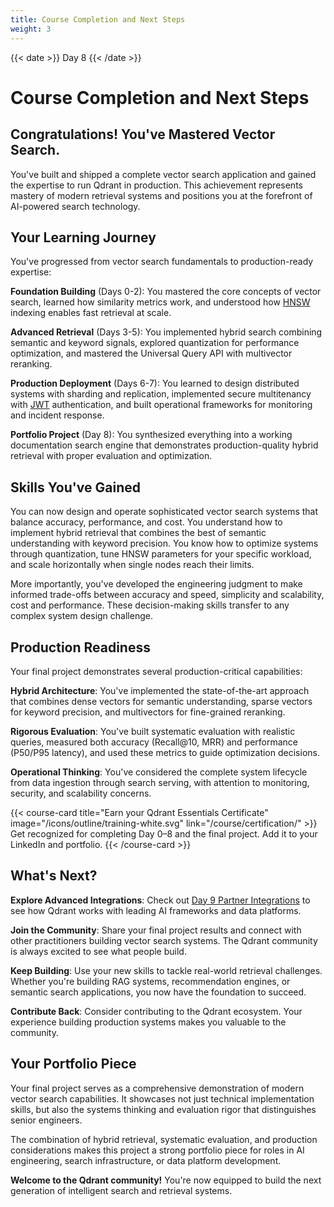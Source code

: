 ```yaml
---
title: Course Completion and Next Steps
weight: 3
---
```


{{< date >}} Day 8 {{< /date >}}

# Course Completion and Next Steps

## Congratulations! You've Mastered Vector Search.

You've built and shipped a complete vector search application and gained the expertise to run Qdrant in production. This achievement represents mastery of modern retrieval systems and positions you at the forefront of AI-powered search technology.

## Your Learning Journey

You've progressed from vector search fundamentals to production-ready expertise:

**Foundation Building** (Days 0-2): You mastered the core concepts of vector search, learned how similarity metrics work, and understood how [HNSW](https://qdrant.tech/articles/filtrable-hnsw/) indexing enables fast retrieval at scale.

**Advanced Retrieval** (Days 3-5): You implemented hybrid search combining semantic and keyword signals, explored quantization for performance optimization, and mastered the Universal Query API with multivector reranking.

**Production Deployment** (Days 6-7): You learned to design distributed systems with sharding and replication, implemented secure multitenancy with [JWT](https://jwt.io/) authentication, and built operational frameworks for monitoring and incident response.

**Portfolio Project** (Day 8): You synthesized everything into a working documentation search engine that demonstrates production-quality hybrid retrieval with proper evaluation and optimization.

## Skills You've Gained

You can now design and operate sophisticated vector search systems that balance accuracy, performance, and cost. You understand how to implement hybrid retrieval that combines the best of semantic understanding with keyword precision. You know how to optimize systems through quantization, tune HNSW parameters for your specific workload, and scale horizontally when single nodes reach their limits.

More importantly, you've developed the engineering judgment to make informed trade-offs between accuracy and speed, simplicity and scalability, cost and performance. These decision-making skills transfer to any complex system design challenge.

## Production Readiness

Your final project demonstrates several production-critical capabilities:

**Hybrid Architecture**: You've implemented the state-of-the-art approach that combines dense vectors for semantic understanding, sparse vectors for keyword precision, and multivectors for fine-grained reranking.

**Rigorous Evaluation**: You've built systematic evaluation with realistic queries, measured both accuracy (Recall@10, MRR) and performance (P50/P95 latency), and used these metrics to guide optimization decisions.

**Operational Thinking**: You've considered the complete system lifecycle from data ingestion through search serving, with attention to monitoring, security, and scalability concerns.

{{< course-card
  title="Earn your Qdrant Essentials Certificate"
  image="/icons/outline/training-white.svg"
  link="/course/certification/" >}}
Get recognized for completing Day 0–8 and the final project. Add it to your LinkedIn and portfolio.
{{< /course-card >}}

## What's Next?

**Explore Advanced Integrations**: Check out [Day 9 Partner Integrations](../../day-9/) to see how Qdrant works with leading AI frameworks and data platforms.

**Join the Community**: Share your final project results and connect with other practitioners building vector search systems. The Qdrant community is always excited to see what people build.

**Keep Building**: Use your new skills to tackle real-world retrieval challenges. Whether you're building RAG systems, recommendation engines, or semantic search applications, you now have the foundation to succeed.

**Contribute Back**: Consider contributing to the Qdrant ecosystem. Your experience building production systems makes you valuable to the community.

## Your Portfolio Piece

Your final project serves as a comprehensive demonstration of modern vector search capabilities. It showcases not just technical implementation skills, but also the systems thinking and evaluation rigor that distinguishes senior engineers.

The combination of hybrid retrieval, systematic evaluation, and production considerations makes this project a strong portfolio piece for roles in AI engineering, search infrastructure, or data platform development.

**Welcome to the Qdrant community!** You're now equipped to build the next generation of intelligent search and retrieval systems. 